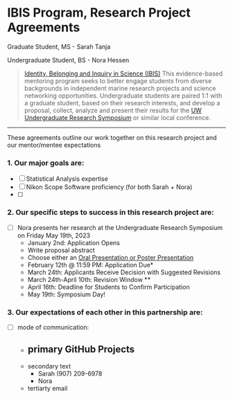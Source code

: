 # IBIS Program, Research Project Agreements

Graduate Student, MS - Sarah Tanja

Undergraduate Student, BS - Nora Hessen

> [Identity, Belonging and Inquiry in Science (IBIS)](https://environment.uw.edu/students/current-students/identity-belonging-and-inquiry-in-science-ibis-program/) This evidence-based mentoring program seeks to better engage students from diverse backgrounds in independent marine research projects and science networking opportunities. Undergraduate students are paired 1:1 with a graduate student, based on their research interests, and develop a proposal, collect, analyze and present their results for the [UW Undergraduate Research Symposium](https://www.washington.edu/undergradresearch/symposium/) or similar local conference.

------

These agreements outline our work together on this research project and our mentor/mentee expectations

### 1. Our major goals are:

- [ ] Statistical Analysis expertise
- [ ] Nikon Scope Software proficiency (for both Sarah + Nora)
- [ ] 

### 2. Our specific steps to success in this research project are:

- [ ] Nora presents her research at the Undergraduate Research Symposium on Friday May 19th, 2023
  - January 2nd: Application Opens
  - Write proposal abstract
  - Choose either an [Oral Presentation or Poster Presentation](https://www.washington.edu/undergradresearch/symposium/presenters/)
  - February 12th @ 11:59 PM: Application Due*
  - March 24th: Applicants Receive Decision with Suggested Revisions
  - March 24th-April 10th: Revision Window **
  - April 16th: Deadline for Students to Confirm Participation
  - May 19th: Symposium Day!

### 3. Our expectations of each other in this partnership are:

- [ ] mode of communication:
  - primary GitHub Projects
    - 
  - secondary text 
    - Sarah (907) 209-6978
    - Nora
  - tertiarty email

